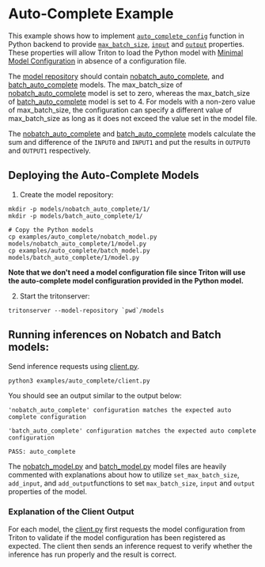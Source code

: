 <!--
# Copyright 2022-2024, NVIDIA CORPORATION & AFFILIATES. All rights reserved.
#
# Redistribution and use in source and binary forms, with or without
# modification, are permitted provided that the following conditions
# are met:
#  * Redistributions of source code must retain the above copyright
#    notice, this list of conditions and the following disclaimer.
#  * Redistributions in binary form must reproduce the above copyright
#    notice, this list of conditions and the following disclaimer in the
#    documentation and/or other materials provided with the distribution.
#  * Neither the name of NVIDIA CORPORATION nor the names of its
#    contributors may be used to endorse or promote products derived
#    from this software without specific prior written permission.
#
# THIS SOFTWARE IS PROVIDED BY THE COPYRIGHT HOLDERS ``AS IS'' AND ANY
# EXPRESS OR IMPLIED WARRANTIES, INCLUDING, BUT NOT LIMITED TO, THE
# IMPLIED WARRANTIES OF MERCHANTABILITY AND FITNESS FOR A PARTICULAR
# PURPOSE ARE DISCLAIMED.  IN NO EVENT SHALL THE COPYRIGHT OWNER OR
# CONTRIBUTORS BE LIABLE FOR ANY DIRECT, INDIRECT, INCIDENTAL, SPECIAL,
# EXEMPLARY, OR CONSEQUENTIAL DAMAGES (INCLUDING, BUT NOT LIMITED TO,
# PROCUREMENT OF SUBSTITUTE GOODS OR SERVICES; LOSS OF USE, DATA, OR
# PROFITS; OR BUSINESS INTERRUPTION) HOWEVER CAUSED AND ON ANY THEORY
# OF LIABILITY, WHETHER IN CONTRACT, STRICT LIABILITY, OR TORT
# (INCLUDING NEGLIGENCE OR OTHERWISE) ARISING IN ANY WAY OUT OF THE USE
# OF THIS SOFTWARE, EVEN IF ADVISED OF THE POSSIBILITY OF SUCH DAMAGE.
-->

# Auto-Complete Example

This example shows how to implement
[`auto_complete_config`](https://github.com/triton-inference-server/python_backend/#auto_complete_config)
function in Python backend to provide
[`max_batch_size`](https://github.com/triton-inference-server/server/blob/main/docs/user_guide/model_configuration.md#maximum-batch-size),
[`input`](https://github.com/triton-inference-server/server/blob/main/docs/user_guide/model_configuration.md#inputs-and-outputs)
and [`output`](https://github.com/triton-inference-server/server/blob/main/docs/user_guide/model_configuration.md#inputs-and-outputs)
properties. These properties will allow Triton to load the Python model with
[Minimal Model Configuration](https://github.com/triton-inference-server/server/blob/main/docs/user_guide/model_configuration.md#minimal-model-configuration)
in absence of a configuration file.

The
[model repository](https://github.com/triton-inference-server/server/blob/main/docs/user_guide/model_repository.md)
should contain [nobatch_auto_complete](./nobatch_model.py), and
[batch_auto_complete](./batch_model.py) models.
The max_batch_size of [nobatch_auto_complete](./nobatch_model.py) model is set
to zero, whereas the max_batch_size of [batch_auto_complete](./batch_model.py)
model is set to 4. For models with a non-zero value of max_batch_size, the
configuration can specify a different value of max_batch_size as long as it
does not exceed the value set in the model file.

The
[nobatch_auto_complete](./nobatch_model.py) and
[batch_auto_complete](./batch_model.py) models calculate the sum and difference
of the `INPUT0` and `INPUT1` and put the results in `OUTPUT0` and `OUTPUT1`
respectively.

## Deploying the Auto-Complete Models

1. Create the model repository:

```console
mkdir -p models/nobatch_auto_complete/1/
mkdir -p models/batch_auto_complete/1/

# Copy the Python models
cp examples/auto_complete/nobatch_model.py models/nobatch_auto_complete/1/model.py
cp examples/auto_complete/batch_model.py models/batch_auto_complete/1/model.py
```
**Note that we don't need a model configuration file since Triton will use the
auto-complete model configuration provided in the Python model.**

2. Start the tritonserver:

```
tritonserver --model-repository `pwd`/models
```

## Running inferences on Nobatch and Batch models:

Send inference requests using [client.py](./client.py).

```
python3 examples/auto_complete/client.py
```

You should see an output similar to the output below:

```
'nobatch_auto_complete' configuration matches the expected auto complete configuration

'batch_auto_complete' configuration matches the expected auto complete configuration

PASS: auto_complete

```

The [nobatch_model.py](./nobatch_model.py) and [batch_model.py](./batch_model.py)
model files are heavily commented with explanations about how to utilize
`set_max_batch_size`, `add_input`, and `add_output`functions to set
`max_batch_size`, `input` and `output` properties of the model.

### Explanation of the Client Output

For each model, the [client.py](./client.py) first requests the model
configuration from Triton to validate if the model configuration has been
registered as expected. The client then sends an inference request to verify
whether the inference has run properly and the result is correct.
